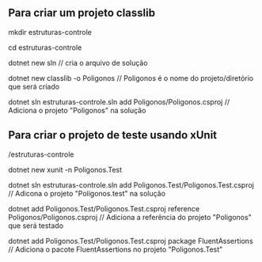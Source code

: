 ## Para criar um projeto classlib

mkdir estruturas-controle 

cd estruturas-controle

dotnet new sln // cria o arquivo de solução

dotnet new classlib -o Poligonos // Poligonos é o nome do projeto/diretório que será criado

dotnet sln estruturas-controle.sln add Poligonos/Poligonos.csproj // Adiciona o projeto "Poligonos" na solução

## Para criar o projeto de teste usando xUnit

/estruturas-controle

dotnet new xunit -n Poligonos.Test

dotnet sln estruturas-controle.sln add Poligonos.Test/Poligonos.Test.csproj // Adicona o projeto "Poligonos.test" na solução

dotnet add Poligonos.Test/Poligonos.Test.csproj reference Poligonos/Poligonos.csproj // Adiciona a referência do projeto "Poligonos" que será testado

dotnet add Poligonos.Test/Poligonos.Test.csproj package FluentAssertions // Adiciona o pacote FluentAssertions no projeto "Poligonos.Test"

